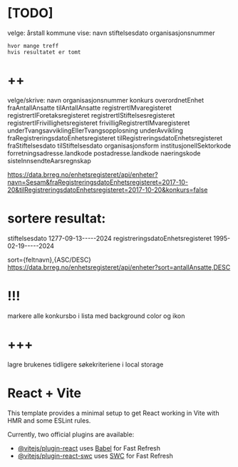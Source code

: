 # [TODO]

velge:
årstall
kommune
vise:
navn
stiftelsesdato
organisasjonsnummer

    hvor mange treff
    hvis resultatet er tomt

# ++

velge/skrive:
navn
organisasjonsnummer
konkurs
overordnetEnhet
fraAntallAnsatte tilAntallAnsatte
registrertIMvaregisteret
registrertIForetaksregisteret
registrertIStiftelsesregisteret
registrertIFrivillighetsregisteret
frivilligRegistrertIMvaregisteret
underTvangsavviklingEllerTvangsopplosning
underAvvikling
fraRegistreringsdatoEnhetsregisteret tilRegistreringsdatoEnhetsregisteret
fraStiftelsesdato tilStiftelsesdato
organisasjonsform
institusjonellSektorkode
forretningsadresse.landkode
postadresse.landkode
naeringskode
sisteInnsendteAarsregnskap

https://data.brreg.no/enhetsregisteret/api/enheter?navn=Sesam&fraRegistreringsdatoEnhetsregisteret=2017-10-20&tilRegistreringsdatoEnhetsregisteret=2017-10-20&konkurs=false

# sortere resultat:

stiftelsesdato 1277-09-13-----2024
registreringsdatoEnhetsregisteret 1995-02-19-----2024

sort={feltnavn},{ASC/DESC}
https://data.brreg.no/enhetsregisteret/api/enheter?sort=antallAnsatte,DESC

# !!!

markere alle konkursbo i lista med background color og ikon

# +++

lagre brukenes tidligere søkekriteriene i local storage

# React + Vite

This template provides a minimal setup to get React working in Vite with HMR and some ESLint rules.

Currently, two official plugins are available:

- [@vitejs/plugin-react](https://github.com/vitejs/vite-plugin-react/blob/main/packages/plugin-react/README.md) uses [Babel](https://babeljs.io/) for Fast Refresh
- [@vitejs/plugin-react-swc](https://github.com/vitejs/vite-plugin-react-swc) uses [SWC](https://swc.rs/) for Fast Refresh
